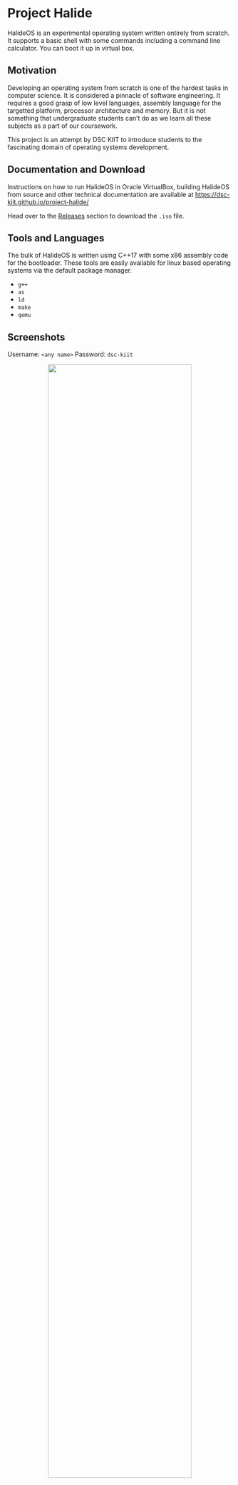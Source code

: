 # Project Halide

HalideOS is an experimental operating system written entirely from scratch. It supports a basic shell with some commands including a command line calculator. You can boot it up in virtual box.

## Motivation

Developing an operating system from scratch is one of the hardest tasks in computer science. It is considered a pinnacle of software engineering. It requires a good grasp of low level languages, assembly language for the targetted platform, processor architecture and memory. But it is not something that undergraduate students can’t do as we learn all these subjects as a part of our coursework.

This project is an attempt by DSC KIIT to introduce students to the fascinating domain of operating systems development.


## Documentation and Download

Instructions on how to run HalideOS in Oracle VirtualBox, building HalideOS from source and other technical documentation are available at https://dsc-kiit.github.io/project-halide/

Head over to the [Releases](https://github.com/DSC-KIIT/project-halide/releases) section to download the `.iso` file.


## Tools and Languages

The bulk of HalideOS is written using C++17 with some x86 assembly code for the bootloader. These tools are easily available
for linux based operating systems via the default package manager.

* `g++`
* `as`
* `ld`
* `make`
* `qemu`


## Screenshots

Username: `<any name>`
Password: `dsc-kiit`

<div align="center">
	<img width="80%" src="https://cdn.githubraw.com/DSC-KIIT/project-halide/b06ca381/img/home.png">	
</div>


<div align="center">
	<img width="80%" src="https://cdn.githubraw.com/DSC-KIIT/project-halide/master/img/console.png">	
</div>


## Code Style

We use `clang-format` to make sure the code follows a consistent style. The details are available in the 
[.clang-format](./.clang-format) file. Most editors have features to automatically format using `clang-format`.


## License

Copyright (c) **DSC KIIT**. All rights reserved. Licensed under the MIT License

[![forthebadge](https://forthebadge.com/images/badges/built-with-love.svg)](https://forthebadge.com)
[![forthebadge](https://forthebadge.com/images/badges/made-with-c-plus-plus.svg)](https://forthebadge.com)
